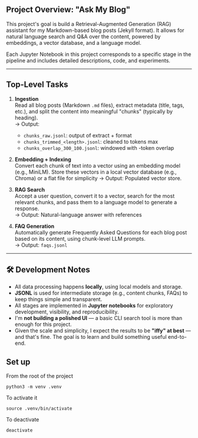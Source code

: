 ## Project Overview: "Ask My Blog"

This project's goal is build a Retrieval-Augmented Generation (RAG) assistant for my Markdown-based blog posts (Jekyll format). It allows for natural language search and Q&A over the content, powered by embeddings, a vector database, and a language model.

Each Jupyter Notebook in this project corresponds to a specific stage in the pipeline and includes detailed descriptions, code, and experiments.

---

## Top-Level Tasks

1. **Ingestion**  
   Read all blog posts (Markdown `.md` files), extract metadata (title, tags, etc.), and split the content into meaningful "chunks" (typically by heading).  
   → Output:

   - `chunks_raw.jsonl`: output of extract + format
   - `chunks_trimmed_<length>.jsonl`: cleaned to <length> tokens max
   - `chunks_overlap_300_100.jsonl`: windowed with <length>-token overlap

2. **Embedding + Indexing**  
   Convert each chunk of text into a vector using an embedding model (e.g., MiniLM). Store these vectors in a local vector database (e.g., Chroma) or a flat file for simplicity
   → Output: Populated vector store.

3. **RAG Search**  
   Accept a user question, convert it to a vector, search for the most relevant chunks, and pass them to a language model to generate a response.  
   → Output: Natural-language answer with references

4. **FAQ Generation**  
   Automatically generate Frequently Asked Questions for each blog post based on its content, using chunk-level LLM prompts.  
   → Output: `faqs.jsonl`

---

## 🛠️ Development Notes

- All data processing happens **locally**, using local models and storage.
- **JSONL** is used for intermediate storage (e.g., content chunks, FAQs) to keep things simple and transparent.
- All stages are implemented in **Jupyter notebooks** for exploratory development, visibility, and reproducibility.
- I'm **not building a polished UI** — a basic CLI search tool is more than enough for this project.
- Given the scale and simplicity, I expect the results to be **"iffy" at best** — and that's fine. The goal is to learn and build something useful end-to-end.

## Set up

From the root of the project

```
python3 -m venv .venv
```

To activate it

```
source .venv/bin/activate
```

To deactivate

```
deactivate
```
